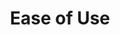---
layout: topic
title: Ease of Use
description: The future of Desktop Computing
cover:
  height: medium
  image: bg01.jpg
  background: red
namespace: intuitive
priority: 1
permalink: /ease-of-use/
lang: en
---